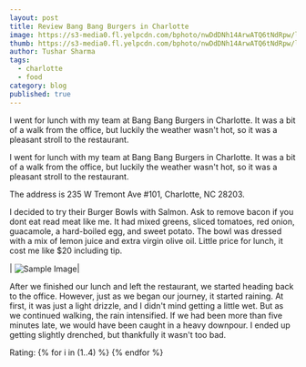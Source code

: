 ```yaml
---
layout: post
title: Review Bang Bang Burgers in Charlotte
image: https://s3-media0.fl.yelpcdn.com/bphoto/nwDdDNh14ArwATQ6tNdRpw/l.jpg
thumb: https://s3-media0.fl.yelpcdn.com/bphoto/nwDdDNh14ArwATQ6tNdRpw/l.jpg
author: Tushar Sharma
tags:
  - charlotte
  - food
category: blog
published: true
---
```


I went for lunch with my team at Bang Bang Burgers in Charlotte. It was a bit of a walk from the office, but luckily the weather wasn't hot, so it was a pleasant stroll to the restaurant.<!-- truncate_here -->

<link rel="stylesheet" href="{{ root_url }}/css/books.css" />


I went for lunch with my team at Bang Bang Burgers in Charlotte. It was a bit of a walk from the office, but luckily the weather wasn't hot, so it was a pleasant stroll to the restaurant.

The address is 235 W Tremont Ave #101, Charlotte, NC 28203.

I decided to try their Burger Bowls with Salmon. Ask to remove bacon if you dont eat read meat like me. It had mixed greens, sliced tomatoes, red onion, guacamole, a hard-boiled egg, and sweet potato. The bowl was dressed with a mix of lemon juice and extra virgin olive oil. Little price for lunch, it cost me like $20 including tip.

| <img align="center"  loading="lazy" src="{{ root_url }}/img/BurgerBowls.jpg" alt="Sample Image" />|


After we finished our lunch and left the restaurant, we started heading back to the office. However, just as we began our journey, it started raining. At first, it was just a light drizzle, and I didn't mind getting a little wet. But as we continued walking, the rain intensified. If we had been more than five minutes late, we would have been caught in a heavy downpour. I ended up getting slightly drenched, but thankfully it wasn't too bad.

<div>
Rating: {% for i in (1..4) %}
  <span class="fa fa-star checked"></span>
{% endfor %}
<i class="icon-star-empty"></i>
</div><br>
